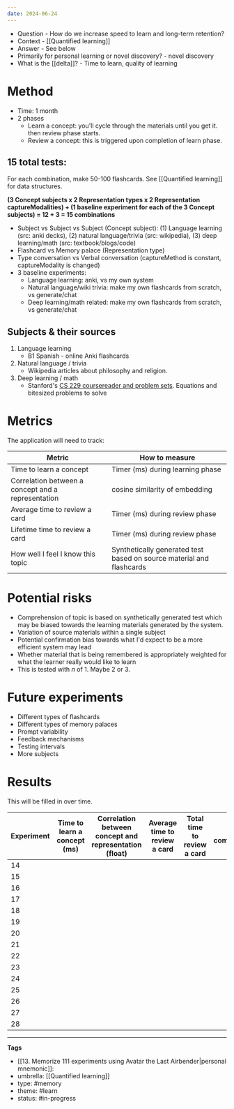 ```yaml
---
date: 2024-06-24
---
```


- Question - How do we increase speed to learn and long-term retention? 
- Context - [[Quantified learning]]
- Answer - See below
- Primarily for personal learning or novel discovery? - novel discovery
- What is the [[delta]]? - Time to learn, quality of learning

# Method

- Time: 1 month
- 2 phases
	- Learn a concept: you'll cycle through the materials until you get it. then review phase starts.
	- Review a concept: this is triggered upon completion of learn phase.

## 15 total tests: 
For each combination, make 50-100 flashcards. See [[Quantified learning]] for data structures.

**(3 Concept subjects x 2 Representation types x 2 Representation captureModalities) + (1 baseline experiment for each of the 3 Concept subjects) = 12 + 3 = 15 combinations** 

- Subject vs Subject vs Subject (Concept subject): (1) Language learning (src: anki decks), (2) natural language/trivia (src: wikipedia), (3) deep learning/math (src: textbook/blogs/code)
- Flashcard vs Memory palace (Representation type)
- Type conversation vs Verbal conversation (captureMethod is constant, captureModality is changed)
- 3 baseline experiments: 
	- Language learning: anki, vs my own system
	- Natural language/wiki trivia: make my own flashcards from scratch, vs generate/chat
	- Deep learning/math related: make my own flashcards from scratch, vs generate/chat
## Subjects & their sources

1. Language learning
	- B1 Spanish - online Anki flashcards
2. Natural language / trivia
	- Wikipedia articles about philosophy and religion.
3. Deep learning / math
	- Stanford's [CS 229 coursereader and problem sets](https://github.com/maxim5/cs229-2018-autumn/tree/main). Equations and bitesized problems to solve

# Metrics
The application will need to track:

| **Metric**                                         | **How to measure**                                                   |
| -------------------------------------------------- | -------------------------------------------------------------------- |
| Time to learn a concept                            | Timer (ms) during learning phase                                     |
| Correlation between a concept and a representation | cosine similarity of embedding                                       |
| Average time to review a card                      | Timer (ms) during review phase                                       |
| Lifetime time to review a card                     | Timer (ms) during review phase                                       |
| How well I feel I know this topic                  | Synthetically generated test based on source material and flashcards |

# Potential risks
- Comprehension of topic is based on synthetically generated test which may be biased towards the learning materials generated by the system. 
- Variation of source materials within a single subject
- Potential confirmation bias towards what I'd expect to be a more efficient system may lead
- Whether material that is being remembered is appropriately weighted for what the learner really would like to learn
- This is tested with *n* of 1. Maybe 2 or 3.

# Future experiments
- Different types of flashcards
- Different types of memory palaces
- Prompt variability
- Feedback mechanisms
- Testing intervals
- More subjects

# Results
This will be filled in over time. 

| Experiment | Time to learn a concept (ms) | Correlation between concept and representation (float) | Average time to review a card | Total time to review a card | Topic comprehension |
| ---------- | ---------------------------- | ------------------------------------------------------ | ----------------------------- | --------------------------- | ------------------- |
| 14         |                              |                                                        |                               |                             |                     |
| 15         |                              |                                                        |                               |                             |                     |
| 16         |                              |                                                        |                               |                             |                     |
| 17         |                              |                                                        |                               |                             |                     |
| 18         |                              |                                                        |                               |                             |                     |
| 19         |                              |                                                        |                               |                             |                     |
| 20         |                              |                                                        |                               |                             |                     |
| 21         |                              |                                                        |                               |                             |                     |
| 22         |                              |                                                        |                               |                             |                     |
| 23         |                              |                                                        |                               |                             |                     |
| 24         |                              |                                                        |                               |                             |                     |
| 25         |                              |                                                        |                               |                             |                     |
| 26         |                              |                                                        |                               |                             |                     |
| 27         |                              |                                                        |                               |                             |                     |
| 28         |                              |                                                        |                               |                             |                     |



---

**Tags**
- [[13. Memorize 111 experiments using Avatar the Last Airbender|personal mnemonic]]: 
- umbrella: [[Quantified learning]]
- type: #memory
- theme: #learn
- status:  #in-progress 
